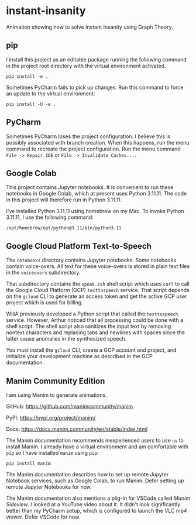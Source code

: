 # instant-insanity

Animation showing how to solve Instant Insanity using Graph Theory.

## pip

I install this project as an editable package running the following command
in the project root directory with the virtual environment activated.

```shell
pip install -e .
```

Sometimes PyCharm fails to pick up changes.
Run this command to force an update to the virtual environment:

```shell
pip install -U -e .
```

## PyCharm

Sometimes PyCharm loses the project configuration.
I believe this is possibly associated with branch creation.
When this happens, run the menu command to recreate the project configuration.
Run the menu command `File -> Repair IDE` or `File -> Invalidate Caches...`.

## Google Colab

This project contains Jupyter notebooks.
It is convenient to run these notebooks in Google Colab, which at present
uses Python 3.11.11.
The code in this project will therefore run in Python 3.11.11.

I've installed Python 3.11.11 using homebrew on my Mac.
To invoke Python 3.11.11, I use the following command:

```shell
/opt/homebrew/opt/python@3.11/bin/python3.11
```

## Google Cloud Platform Text-to-Speech

The `notebooks` directory contains Jupyter notebooks.
Some notebooks contain voice-overs. All text for these
voice-overs is stored in plain text files in the `voiceovers` subdirectory.

That subdirectory contains the `speak.zsh` shell script which uses `curl` to
call the Google Cloud Platform (GCP) `texttospeech` service.
That script depends on the `gcloud` CLI to generate an access token and get the 
active GCP user project which is used for billing.

WillA previously developed a Python script that called the `texttospeech` service.
However, Arthur noticed that all processing could be done with a shell script.
The shell script also sanitizes the input text by removing nontext characters
and replacing tabs and newlines
with spaces since the latter cause anomalies in the synthesized speech.

You must install the `gcloud` CLI, create a GCP account and project, and initialize
your development machine as described in the GCP documentation.

## Manim Community Edition

I am using Manim to generate animations.

GitHub: https://github.com/manimcommunity/manim

PyPI: https://pypi.org/project/manim/

Docs: https://docs.manim.community/en/stable/index.html

The Manim documentation recommends inexperienced users to use `uv` to install Manim.
I already have a virtual environment and am comfortable with `pip` so I have installed `manim` using `pip`:

```shell
pip install manim
```

The Manim documentation describes how to set up remote Jupyter Notebook services, such as
Google Colab, to run Manim.
Defer setting up remote Jupyter Notebooks for now.

The Manim documentation also mentions a plig-in for VSCode called *Manim Sideview*.
I looked at a YouTube video about it. It didn't look significantly better than my
PyCharm setup, which is configured to launch the VLC mp4 viewer.
Defer VSCode for now.
